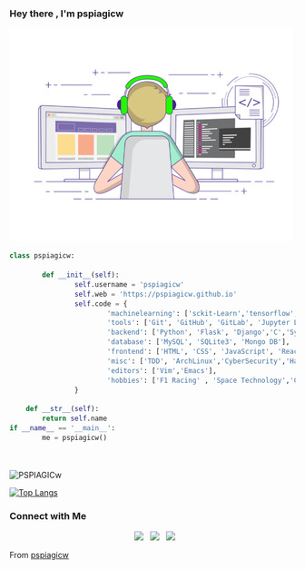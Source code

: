 ### Hey there , I'm pspiagicw

<img alt="GIF" src="https://raw.githubusercontent.com/pspiagicw/pspiagicw/master/gif3.gif" width="500"/>

```python
class pspiagicw:

        def __init__(self):
                self.username = 'pspiagicw'
                self.web = 'https://pspiagicw.github.io'
                self.code = {
                        'machinelearning': ['sckit-Learn','tensorflow','keras','opencv','pandas','numpy'],
                        'tools': ['Git', 'GitHub', 'GitLab', 'Jupyter Lab','Google Colab'],
                        'backend': ['Python', 'Flask', 'Django','C','System Programming'],
                        'database': ['MySQL', 'SQLite3', 'Mongo DB'],
                        'frontend': ['HTML', 'CSS', 'JavaScript', 'React', 'Boostrap' , 'Android'],
                        'misc': ['TDD', 'ArchLinux','CyberSecurity','Haskell','Bash'],
                        'editors': ['Vim','Emacs'],
                        'hobbies': ['F1 Racing' , 'Space Technology','Cricket']
                }

    def __str__(self):
        return self.name
if __name__ == '__main__':
        me = pspiagicw()
	
	
```


<img align="center" src="https://github-readme-stats.vercel.app/api?username=pspiagicw&include_all_commits=true&count_private=true&show_icons=true&line_height=20&title_color=7A7ADB&icon_color=2234AE&text_color=D3D3D3&bg_color=0,000000,130F40" alt="PSPIAGICw">

</br>

[![Top Langs](https://github-readme-stats.vercel.app/api/top-langs/?username=pspiagicw&layout=compact&text_color=daf7dc&bg_color=151515)](https://github.com/pspiagicw/github-readme-stats)

<h3>Connect with Me </h3>

<p align="center">
&nbsp; <a href="https://www.instagram.com/pspiagicw" target="_blank" rel="noopener noreferrer"><img src="https://img.icons8.com/plasticine/100/000000/instagram-new.png" width="50" /></a>  
&nbsp; <a href="https://www.linkedin.com/in/pspiagicw" target="_blank" rel="noopener noreferrer"><img src="https://img.icons8.com/plasticine/100/000000/linkedin.png" width="50" /></a>
&nbsp; <a href="mailto:pspiagicw@gmail.com" target="_blank" rel="noopener noreferrer"><img src="https://img.icons8.com/plasticine/100/000000/gmail.png"  width="50" /></a>
</p>

From [pspiagicw](https://github.com/pspiagicw)
